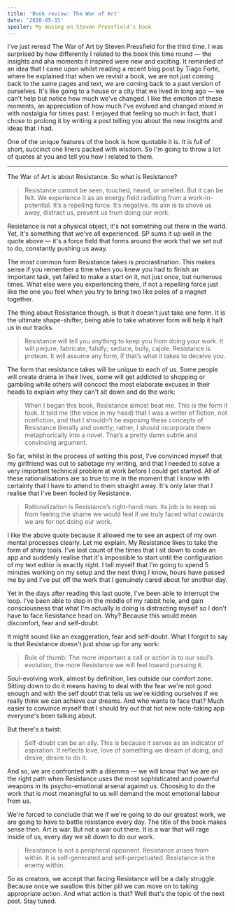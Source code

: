 ```yaml
---
title: 'Book review: The War of Art'
date: '2020-05-15'
spoiler: My musing on Steven Pressfield's book
---
```


I've just reread The War of Art by Steven Pressfield for the third time. I was surprised by how differently I related to the book this time round — the insights and aha moments it inspired were new and exciting. It reminded of an idea that I came upon whilst reading a recent blog post by Tiago Forte, where he explained that when we revisit a book, we are not just coming back to the same pages and text, we are coming back to a past version of ourselves. It's like going to a house or a city that we lived in long ago — we can't help but notice how much we've changed. I like the emotion of these moments, an appreciation of how much I've evolved and changed mixed in with nostalgia for times past. I enjoyed that feeling so much in fact, that I chose to prolong it by writing a post telling you about the new insights and ideas that I had.

One of the unique features of the book is how quotable it is. It is full of short, succinct one liners packed with wisdom. So I'm going to throw a lot of quotes at you and tell you how I related to them.

---

The War of Art is about Resistance. So what is Resistance?

> Resistance cannot be seen, touched, heard, or smelled. But it can be felt. We experience it as an energy field radiating from a work-in-potential. It’s a repelling force. It’s negative. Its aim is to shove us away, distract us, prevent us from doing our work.

Resistance is not a physical object, it's not something out there in the world. Yet, it's something that we've all experienced. SP sums it up well in the quote above — it's a force field that forms around the work that we set out to do, constantly pushing us away.

The most common form Resistance takes is procrastination. This makes sense if you remember a time when you knew you had to finish an important task, yet failed to make a start on it, not just once, but numerous times. What else were you experiencing there, if not a repelling force just like the one you feel when you try to bring two like poles of a magnet together.

The thing about Resistance though, is that it doesn't just take one form. It is the ultimate shape-shifter, being able to take whatever form will help it halt us in our tracks.

> Resistance will tell you anything to keep you from doing your work. It will perjure, fabricate, falsify; seduce, bully, cajole. Resistance is protean. It will assume any form, if that’s what it takes to deceive you.

The form that resistance takes will be unique to each of us. Some people will create drama in their lives, some will get addicted to shopping or gambling while others will concoct the most elaborate excuses in their heads to explain why they can't sit down and do the work:

> When I began this book, Resistance almost beat me. This is the form it took. It told me (the voice in my head) that I was a writer of fiction, not nonfiction, and that I shouldn’t be exposing these concepts of Resistance literally and overtly; rather, I should incorporate them metaphorically into a novel. That’s a pretty damn subtle and convincing argument.

So far, whilst in the process of writing this post, I've convinced myself that my girlfriend was out to sabotage my writing, and that I needed to solve a very important technical problem at work before I could get started. All of these rationalisations are so true to me in the moment that I know with certainty that I have to attend to them straight away. It's only later that I realise that I've been fooled by Resistance.

> Rationalization is Resistance’s right-hand man. Its job is to keep us from feeling the shame we would feel if we truly faced what cowards we are for not doing our work.

I like the above quote because it allowed me to see an aspect of my own mental processes clearly. Let me explain. My Resistance likes to take the form of shiny tools. I've lost count of the times that I sit down to code an app and suddenly realise that it's impossible to start until the configuration of my text editor is exactly right. I tell myself that I'm going to spend 5 minutes working on my setup and the next thing I know, hours have passed me by and I've put off the work that I genuinely cared about for another day.

Yet in the days after reading this last quote, I've been able to interrupt the loop. I've been able to stop in the middle of my rabbit hole, and gain consciousness that what I'm actually is doing is distracting myself so I don't have to face Resistance head on. Why? Because this would mean discomfort, fear and self-doubt.

It might sound like an exaggeration, fear and self-doubt. What I forgot to say is that Resistance doesn't just show up for any work:

> Rule of thumb: The more important a call or action is to our soul’s evolution, the more Resistance we will feel toward pursuing it.

Soul-evolving work, almost by definition, lies outside our comfort zone. Sitting down to do it means having to deal with the fear we're not good enough and with the self doubt that tells us we're kidding ourselves if we really think we can achieve our dreams. And who wants to face that? Much easier to convince myself that I should try out that hot new note-taking app everyone's been talking about.

But there's a twist:

> Self-doubt can be an ally. This is because it serves as an indicator of aspiration. It reflects love, love of something we dream of doing, and desire, desire to do it.

And so, we are confronted with a dilemma — we will know that we are on the right path when Resistance uses the most sophisticated and powerful weapons in its psycho-emotional arsenal against us. Choosing to do the work that is most meaningful to us will demand the most emotional labour from us.

We're forced to conclude that we if we're going to do our greatest work, we are going to have to battle resistance every day. The title of the book makes sense then. Art is war. But not a war out there. It is a war that will rage inside of us, every day we sit down to do our work.

> Resistance is not a peripheral opponent. Resistance arises from within. It is self-generated and self-perpetuated. Resistance is the enemy within.

So as creators, we accept that facing Resistance will be a daily struggle. Because once we swallow this bitter pill we can move on to taking appropriate action. And what action is that? Well that's the topic of the next post. Stay tuned.